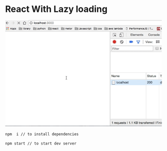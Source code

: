 # React With Lazy loading

![lazy loading](https://raw.githubusercontent.com/asifvora/lazy-loading-react-js/master/lazy2.gif)

```
npm  i // to install dependencies
```

```
npm start // to start dev server
```
